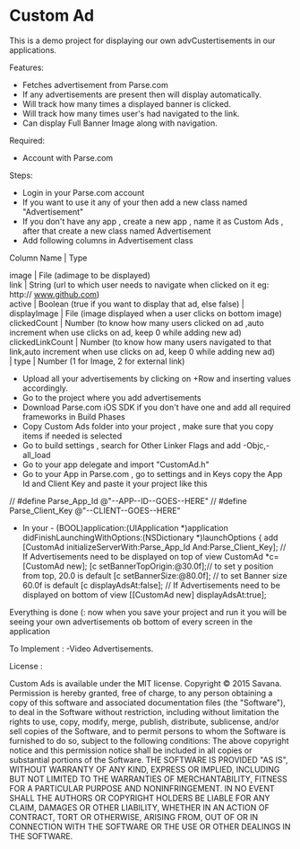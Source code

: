 Custom Ad
=========

This is a demo project for displaying our own advCustertisements in our applications.

Features:
- Fetches advertisement from Parse.com
- If any advertisements are present then will display automatically.
- Will track how many times a displayed banner is clicked.
- Will track how many times user's had navigated to the link.
- Can display Full Banner Image along with navigation.


Required:
- Account with Parse.com


Steps:
- Login in your Parse.com account
- If you want to use it any of your then add a new class named "Advertisement"
- If you don't have any app , create a new app , name it as Custom Ads , after that create a new class named Advertisement
- Add following columns in Advertisement class 


Column Name 	  |			Type																				


 image    		  |         File (adimage to be displayed)																								
link              |         String (url to which user needs to navigate when clicked on it eg: http://                  www.github.com)									
 active 		  |         Boolean (true if you want to display that ad, else false)																	|
displayImage	  |         File (image displayed when a user clicks on bottom image)															
clickedCount      |         Number (to know how many users clicked on ad ,auto increment when use clicks on ad, keep 0 while adding new ad)				
clickedLinkCount  |         Number (to know how many users navigated to that link,auto increment when use clicks on ad, keep 0 while adding new ad)		
|	type              |         Number  (1 for Image, 2 for external link)																					

- Upload all your advertisements by clicking on +Row and inserting values accordingly.
- Go to the project  where you add advertisements 
- Download Parse.com iOS SDK if you don't have one and add all required frameworks in Build Phases
- Copy Custom Ads folder into your project , make sure that you copy items if needed is selected
- Go to build settings , search for Other Linker Flags and add -Objc,-all_load
- Go to your app delegate and import "CustomAd.h" 
- Go to your App in Parse.com , go to settings and in Keys copy the App Id and Client Key and paste it your project like this

// #define Parse_App_Id @"--APP--ID--GOES--HERE"
// #define Parse_Client_Key @"--CLIENT--GOES--HERE"
- In your - (BOOL)application:(UIApplication *)application didFinishLaunchingWithOptions:(NSDictionary *)launchOptions {
add     [CustomAd initializeServerWith:Parse_App_Id And:Parse_Client_Key];
// If Advertisements need to be displayed on top of view
    CustomAd *c=[CustomAd new];
    [c setBannerTopOrigin:@30.0f];// to set y position from top, 20.0 is default
    [c setBannerSize:@80.0f];    // to set Banner size 60.0f is default
    [c displayAdsAt:false];
// If Advertisements need to be displayed on bottom of view
    [[CustomAd new] displayAdsAt:true];


Everything is done (: now when you save your project and run it you will be seeing your own advertisements ob bottom of every screen in the application 


To Implement :
-Video Advertisements.


License :

Custom Ads is available under the MIT license. Copyright © 2015 Savana. 
Permission is hereby granted, free of charge, to any person obtaining a copy of this software and associated documentation files (the "Software"), 
to deal in the Software without restriction, including without limitation the rights to use, copy, modify, merge, publish, distribute, sublicense, 
and/or sell copies of the Software, and to permit persons to whom the Software is furnished to do so, subject to the following conditions:
The above copyright notice and this permission notice shall be included in all copies or substantial portions of the Software.
THE SOFTWARE IS PROVIDED "AS IS", WITHOUT WARRANTY OF ANY KIND, EXPRESS OR IMPLIED, INCLUDING BUT NOT LIMITED TO THE WARRANTIES 
OF MERCHANTABILITY, FITNESS FOR A PARTICULAR PURPOSE AND NONINFRINGEMENT. IN NO EVENT SHALL THE AUTHORS OR COPYRIGHT HOLDERS BE LIABLE FOR ANY CLAIM, 
DAMAGES OR OTHER LIABILITY, WHETHER IN AN ACTION OF CONTRACT, TORT OR OTHERWISE, ARISING FROM, OUT OF OR IN CONNECTION WITH THE 
SOFTWARE OR THE USE OR OTHER DEALINGS IN THE SOFTWARE.




